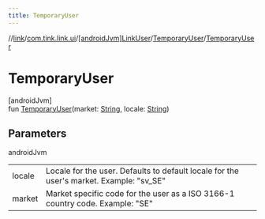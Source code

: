 ```yaml
---
title: TemporaryUser
---
```

//[link](../../../../index.html)/[com.tink.link.ui](../../index.html)/[[androidJvm]LinkUser](../index.html)/[TemporaryUser](index.html)/[TemporaryUser](-temporary-user.html)



# TemporaryUser



[androidJvm]\
fun [TemporaryUser](-temporary-user.html)(market: [String](https://kotlinlang.org/api/latest/jvm/stdlib/kotlin/-string/index.html), locale: [String](https://kotlinlang.org/api/latest/jvm/stdlib/kotlin/-string/index.html))



## Parameters


androidJvm

| | |
|---|---|
| locale | Locale for the user. Defaults to default locale for the user's market. Example: &quot;sv_SE&quot; |
| market | Market specific code for the user as a ISO 3166-1 country code. Example: &quot;SE&quot; |




